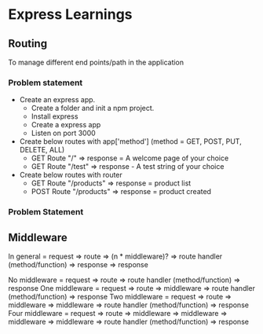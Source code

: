 # Express Learnings

## Routing
To manage different end points/path in the application

### Problem statement
- Create an express app.
    - Create a folder and init a npm project.
    - Install express
    - Create a express app
    - Listen on port 3000
- Create below routes with app['method'] (method = GET, POST, PUT, DELETE, ALL)
    - GET Route "/" => response = A welcome page of your choice
    - GET Route "/test" => response - A test string of your choice
- Create below routes with router
    - GET Route "/products" => response = product list
    - POST Route "/products" => response = product created

### Problem Statement 

## Middleware
In general = request => route => (n * middleware)? => route handler (method/function) => response
                                    => response
                                        
No middleware = request => route => route handler (method/function) => response
One middleware = request => route => middleware => route handler (method/function) => response
Two middleware = request => route => middleware => middleware => route handler (method/function) => response
Four middleware = request => route => middleware => middleware => middleware => middleware => route handler (method/function) => response